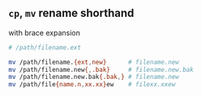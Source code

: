 `cp`, `mv` rename shorthand
---
with brace expansion
```sh
# /path/filename.ext

mv /path/filename.{ext,new}      # filename.new
mv /path/filename.new{,.bak}     # filename.new.bak
mv /path/filename.new.bak{.bak,} # filename.new
mv /path/file{name.n,xx.xx}ew    # filexx.xxew
```
